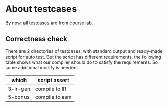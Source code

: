 # About testcases

By now, all testcases are from course lab.

## Correctness check

There are 2 directories of testcases, with standard output and ready-made script for auto test. But the script has different requirements, the following table shows what our compiler should do to satisfy the requirements. So some additional modify is needed.

| which    | script assert  |
| -------- | -------------- |
| 3-ir-gen | compile to IR  |
| 5-bonus  | complie to asm |


